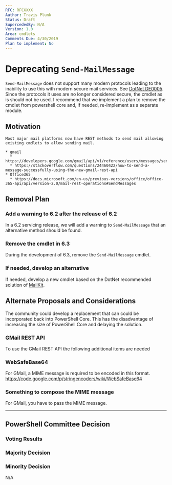 ```yaml
---
RFC: RFCXXXX
Author: Travis Plunk
Status: Draft
SupercededBy: N/A
Version: 1.0
Area: cmdlets
Comments Due: 4/30/2019
Plan to implement: No
---
```


# Deprecating `Send-MailMessage`

`Send-MailMessage` does not support many modern protocols leading to the inability to use this with modern secure mail services.
See [DotNet DE0005](https://github.com/dotnet/platform-compat/blob/master/docs/DE0005.md).
Since the protocols it uses are no longer considered secure, the cmdlet as is should not be used.
I recommend that we implement a plan to remove the cmdlet from powershell core and, if needed,
re-implement as a separate module.

## Motivation

    Most major mail platforms now have REST methods to send mail allowing existing cmdlets to allow sending mail.

    * gmail
      * https://developers.google.com/gmail/api/v1/reference/users/messages/send
      * https://stackoverflow.com/questions/24460422/how-to-send-a-message-successfully-using-the-new-gmail-rest-api
    * Office365
      * https://docs.microsoft.com/en-us/previous-versions/office/office-365-api/api/version-2.0/mail-rest-operations#SendMessages

## Removal Plan

### Add a warning to 6.2 after the release of 6.2

In a 6.2 servicing release, we will add a warning to `Send-MailMessage` that an alternative method should be found.

### Remove the cmdlet in 6.3

During the development of 6.3, remove the `Send-MailMessage` cmdlet.

### If needed, develop an alternative

If needed, develop a new cmdlet based on the DotNet recommended solution of [MailKit](https://github.com/jstedfast/MailKit).

## Alternate Proposals and Considerations

The community could develop a replacement that can could be incorporated back into PowerShell Core.
This has the disadvantage of increasing the size of PowerShell Core and delaying the solution.

### GMail REST API

To use the GMail REST API the following additional items are needed

### WebSafeBase64

For GMail, a MIME message is required to be encoded in this format.
https://code.google.com/p/stringencoders/wiki/WebSafeBase64

### Something to compose the MIME message

For GMail, you have to pass the MIME message.

---------------

## PowerShell Committee Decision

### Voting Results

### Majority Decision

### Minority Decision

N/A

